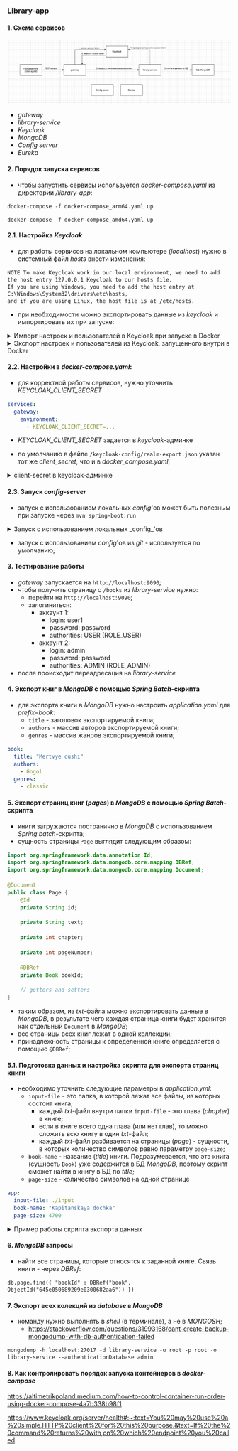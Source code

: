 ### Library-app

#### 1. Схема сервисов
![](readme/scr1.png)
- _gateway_
- _library-service_
- _Keycloak_
- _MongoDB_
- _Config server_
- _Eureka_

#### 2. Порядок запуска сервисов
- чтобы запустить сервисы используется _docker-compose.yaml_ из директории _/library-app_:

```shell
docker-compose -f docker-compose_arm64.yaml up
```

```shell
docker-compose -f docker-compose_amd64.yaml up
```

#### 2.1. Настройка _Keycloak_
- для работы сервисов на локальном компьютере (_localhost_) нужно в системный файл _hosts_ внести изменения:

```
NOTE To make Keycloak work in our local environment, we need to add the host entry 127.0.0.1 Keycloak to our hosts file. 
If you are using Windows, you need to add the host entry at C:\Windows\System32\drivers\etc\hosts, 
and if you are using Linux, the host file is at /etc/hosts.

```

- при необходимости можно экспортировать данные из _keycloak_ и импортировать их при запуске:

<details><summary>Импорт настроек и пользователей в Keycloak при запуске в Docker</summary>

1. для импорта настроек при старте _Keycloak_ в _Docker_ нужно подготовить **единый _json_-файл**;
2. как вариант этом можно сделать следующим образом:
    1. первый раз запустить _Docker_-контейнер без каких-либо импортов;
    2. настроить все как нужно: _realm_'ы, _client_'ы, _role_, _user_'ов;
    3. выполнить экспорт данных из _Keycloak_ данного настроенного состояния - см ниже как эксопртировать данные из _Keycloak_;
    4. в результате для каждого _realm_'а появляются **два файла**:
        1. **файл1** - все настрйоки, кроме _users_;
        2. **файл2** - данные по _users_;
        3. для _realm_'а с названием _library_: **файл1** - _library-realm_, **файл2** - _library-users-0_;
    5. содержимое **файла2** нужно скопировать в **файл1**;
    6. в итоге будет единый файл, который содержит все настройки и данные пользователей для тестового запуска _Keycloak_;
3. **единый _json_-файл** нужно скопировать в папку, соответствующую настроенному _volume_: `./keycloak-config/:/opt/keycloak/data/import/`
    1. в данном примере - нужно скопировать **единый _json_-файл** в папку `./keycloak-config/`;
4. при запуске _Keycloak_ нужно добавить флаг `--import-realm`;

</details>

<details><summary>Экспорт настроек и пользователей из Keycloak, запущенного внутри в Docker</summary>

1. при старте контейнера нужно указать _volume_:

`-v ./keycloak-config/:/opt/keycloak/data/import/`

Это нужно, чтобы созданный далее _realm_ можно было увидеть на локальном компьютере

2. Запускаем контейнер: `docker-compose ... up`

3. Подключаемся внутрь контейнера: `docker exec -it library-app-keycloak-1 bash`
   При запуске контейнер через `docker run ...` нужно уточнить _container name_ или _container id_, к которому нужно подключаться;

4. Внутри контейнера идем в папку с _kc.sh_: `cd /opt/keycloak/bin/`

5. Вводим команду: `./kc.sh export --dir /opt/keycloak/data/import/`
   Здесь `/opt/keycloak/data/import/` - это путь, у которого указан _volume_, поэтому здесь появятся _export_-файлы из _Keycloak_;

</details>

#### 2.2. Настройки в _docker-compose.yaml_:
- для корректной работы сервисов, нужно уточнить _KEYCLOAK_CLIENT_SECRET_

```yaml
services:
  gateway:
    environment:
      - KEYCLOAK_CLIENT_SECRET=...
```

- _KEYCLOAK_CLIENT_SECRET_ задается в _keycloak_-админке

- по умолчанию в файле `/keycloak-config/realm-export.json` указан тот же _client_secret_, что и в _docker_compose.yaml_;

<details><summary>client-secret в keycloak-админке</summary>

![](readme/scr2.png)

</details>

#### 2.3. Запуск _config-server_

- запуск с использованием локальных _config_'ов может быть полезным при запуске через `mvn spring-boot:run`

<details><summary>Запуск с использованием локальных _config_'ов</summary>

- для того, чтобы запустить _config_'и с _localhost_ в _application.yml_ нужно указать:
    - `profiles: native`
    - для `native` указать `searchLocations`
```yaml
# !! settings for local configs from package 'resources/config'
spring:
  profiles:
    active: native
  cloud:
    config:
      server:
        native:
          searchLocations: "[classpath:/, classpath:/config, classpath:/config/{application}, classpath:/config/{application}/{profile}]"
```

</details>

- запуск с использованием _config_'ов из _git_ - используется по умолчанию;

#### 3. Тестирование работы
- _gateway_ запускается на `http://localhost:9090`;
- чтобы получить страницу с `/books` из _library-service_ нужно:
  - перейти на `http://localhost:9090`;
  - залогиниться:
    - аккаунт 1: 
      - login: user1
      - password: password
      - authorities: USER (ROLE_USER)
    - аккаунт 2:
        - login: admin
        - password: password
        - authorities: ADMIN (ROLE_ADMIN)
- после происходит переадресация на _library-service_

#### 4. Экспорт книг в _MongoDB_ с помощью _Spring Batch_-скрипта
- для экспорта книги в _MongoDB_ нужно настроить _application.yaml_ для _prefix=book_:
  - `title` - заголовок экспортируемой книги;
  - `authors` - массив авторов экспортируемой книги;
  - `genres` - массив жанров экспортируемой книги;

```yaml
book:
  title: "Mertvye dushi"
  authors:
    - Gogol
  genres:
    - classic
```

#### 5. Экспорт страниц книг (_pages_) в _MongoDB_ с помощью _Spring Batch_-скрипта
- книги загружаются постранично в _MongoDB_ с использованием _Spring batch_-скрипта;
- сущность страницы `Page` выглядит следующим образом:

```java
import org.springframework.data.annotation.Id;
import org.springframework.data.mongodb.core.mapping.DBRef;
import org.springframework.data.mongodb.core.mapping.Document;

@Document
public class Page {
    @Id
    private String id;

    private String text;

    private int chapter;

    private int pageNumber;

    @DBRef
    private Book bookId;

    // getters and setters
}
```

- таким образом, из _txt_-файла можно экспортировать данные в _MongoDB_, в результате чего каждая страница книги будет хранится как отдельный `Document` в _MongoDB_;
- все страницы всех книг лежат в одной коллекции;
- принадлежность страницы к определенной книге определяется с помощью `@DBRef`;

#### 5.1. Подготовка данных и настройка скрипта для экспорта страниц книги
- необходимо уточнить следующие параметры в _application.yml_:
  - `input-file` - это папка, в которой лежат все файлы, из которых состоит книга;
    - каждый _txt_-файл внутри папки `input-file` - это глава (_chapter_) в книге;
    - если в книге всего одна глава (или нет глав), то можно сложить всю книгу в один _txt_-файл;
    - каждый _txt_-файл разбивается на страницы (_page_) - сущности, в которых количество символов равно параметру `page-size`;
  - `book-name` - название (_title_) книги. Подразумевается, что эта книга (сущность `Book`) уже содержится в БД _MongoDB_, поэтому скрипт сможет найти в книгу в БД по _title_;
  - `page-size` - количество символов на одной странице
```yaml
app:
  input-file: ./input
  book-name: "Kapitanskaya dochka"
  page-size: 4700
```

<details><summary>Пример работы скрипта экспорта данных</summary>

1. Предположим, что в нашей книге две главы. Поэтому в пути `input`, лежит два _txt_-файла;
2. Размер **Файла1** - 10000 символов, **файла2** - 9000 символов;
3. Скрипт сделает так:
   1. для **файла1** разобьет его на 3 страницы - 4700, 4700, 600;
   2. для **файла2** - на 2 страницы - 4700, 4300;
4. в итоге, в БД _MongoDB_ будет хранится 5 страниц: 3 страницы для _chapter1_ и 2 страницы для _chapter2_;
</details>

#### 6. _MongoDB_ запросы

- найти все страницы, которые относятся к заданной книге. Связь книги - через _DBRef_:

```mongodb-json-query
db.page.find({ "bookId" : DBRef("book", ObjectId("645e050689209e0300682aa6")) }) 
```

#### 7. Экспорт всех колекций из _database_ в _MongoDB_
- команду нужно выполнять в _shell_ (в терминале), а не в _MONGOSH_;
  - https://stackoverflow.com/questions/31993168/cant-create-backup-mongodump-with-db-authentication-failed

```shell
mongodump -h localhost:27017 -d library-service -u root -p root -o library-service --authenticationDatabase admin
```

#### 8. Как контролировать порядок запуска контейнеров в _docker-compose_
https://altimetrikpoland.medium.com/how-to-control-container-run-order-using-docker-compose-4a7b338b98f1

https://www.keycloak.org/server/health#:~:text=You%20may%20use%20a%20simple,HTTP%20client%20for%20this%20purpose.&text=If%20the%20command%20returns%20with,on%20which%20endpoint%20you%20called.

